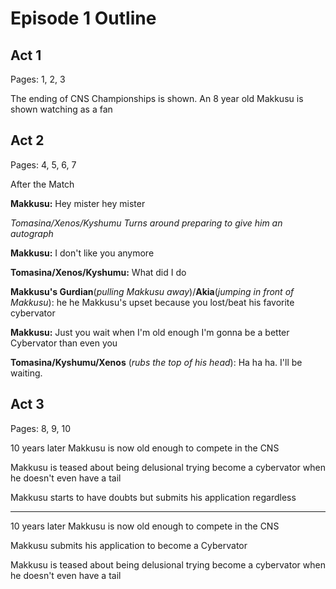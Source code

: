 # Episode 1 Outline
## Act 1
Pages: 1, 2, 3

The ending of CNS Championships is shown. An 8 year old Makkusu is shown watching as a fan

## Act 2
Pages: 4, 5, 6, 7

After the Match

**Makkusu:** Hey mister hey mister 

*Tomasina/Xenos/Kyshumu Turns around preparing to give him an autograph*

**Makkusu:** I don't like you anymore

**Tomasina/Xenos/Kyshumu:** What did I do

**Makkusu's Gurdian**(*pulling Makkusu away*)/**Akia**(*jumping in front of Makkusu*): he he Makkusu's upset because you lost/beat his favorite cybervator

**Makkusu:** Just you wait when I'm old enough I'm gonna be a better Cybervator than even you

**Tomasina/Kyshumu/Xenos** (*rubs the top of his head*): Ha ha ha. I'll be waiting.



## Act 3
Pages: 8, 9, 10

10 years later Makkusu is now old enough to compete in the CNS

Makkusu is teased about being delusional trying become a cybervator when he doesn't even have a tail

Makkusu starts to have doubts but submits his application regardless
<hr>

10 years later Makkusu is now old enough to compete in the CNS

Makkusu submits his application to become a Cybervator

Makkusu is teased about being delusional trying become a cybervator when he doesn't even have a tail

